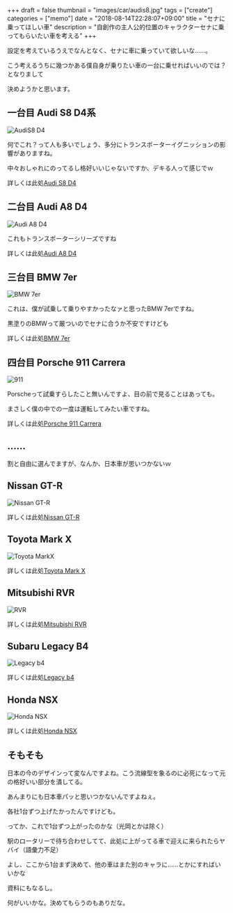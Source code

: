 +++
draft = false
thumbnail = "images/car/audis8.jpg"
tags = ["create"]
categories = ["memo"]
date = "2018-08-14T22:28:07+09:00"
title = "セナに乗ってほしい車"
description = "自創作の主人公的位置のキャラクターセナに乗ってもらいたい車を考える"
+++

設定を考えているうえでなんとなく、セナに車に乗っていて欲しいな……。

こう考えるうちに幾つかある僕自身が乗りたい車の一台に乗せればいいのでは？となりまして

決めようかと思います。

## 一台目 Audi S8 D4系
![AudiS8 D4](/images/car/audis8.jpg)

何でこれ？って人も多いでしょう、多分にトランスポーターイグニッションの影響がありますね。

中々おしゃれにのってるし格好いいじゃないですか、デキる人って感じでｗ

詳しくは此処[Audi S8 D4][1]


## 二台目 Audi A8 D4
![Audi A8 D4](/images/car/audia8.jpg)

これもトランスポーターシリーズですね

詳しくは此処[Audi A8 D4][2]

## 三台目 BMW 7er 
![BMW 7er ](/images/car/bmw7er.jpg)

これは、僕が試乗して乗りやすかったなァと思ったBMW 7erですね。

黒塗りのBMWって厳ついのでセナに合うか不安ですけども

詳しくは此処[BMW 7er][3]

## 四台目 Porsche 911 Carrera
![911](/images/car/porsche911carrera.jpg)

Porscheって試乗すらしたこと無いんですよ、目の前で見ることはあっても。

まさしく僕の中での一度は運転してみたい車ですね。

詳しくは此処[Porsche 911 Carrera][4]

## ……

割と自由に選んでますが、なんか、日本車が思いつかないｗ

## Nissan GT-R
![Nissan GT-R](/images/car/nissangt-r.jpg)

詳しくは此処[Nissan GT-R][5]

## Toyota Mark X
![Toyota MarkX](/images/car/toyotamarkx.jpg)

詳しくは此処[Toyota Mark X][6]

## Mitsubishi RVR
![RVR](/images/car/mitsubishi-rvr.jpg)

詳しくは此処[Mitsubishi RVR][7]

## Subaru Legacy B4
![Legacy b4](/images/car/LEGACY-B4.jpg)

詳しくは此処[Legacy b4][8]

## Honda NSX
![Honda NSX](/images/car/HondaNSX.jpg)

詳しくは此処[Honda NSX][9]

## そもそも

日本の今のデザインって変なんですよね。こう流線型を象るのに必死になって元の格好いい部分を潰してる。

あんまりにも日本車パッと思いつかないんですよねぇ。

各社1台ずつ上げたかったんですけども。

ってか、これで1台ずつ上がったのかな（光岡とかは除く）

駅のロータリーで待ち合わせしてて、此処に上がってる車で迎えに来られたらヤバイ（語彙力不足）

よし、ここから1台まず決めて、他の車はまた別のキャラに……とかにすればいいかな

資料にもなるし。

何がいいかな。決めてもらうのもありだな。


[1]:https://ja.wikipedia.org/wiki/%E3%82%A2%E3%82%A6%E3%83%87%E3%82%A3%E3%83%BBS8#3%E4%BB%A3%E7%9B%AE%EF%BC%882011%E5%B9%B4-%EF%BC%89D4%E7%B3%BB
[2]:https://ja.wikipedia.org/wiki/%E3%82%A2%E3%82%A6%E3%83%87%E3%82%A3%E3%83%BBA8#3%E4%BB%A3%E7%9B%AE%EF%BC%882010%E5%B9%B4-%EF%BC%89D4%E7%B3%BB
[3]:https://ja.wikipedia.org/wiki/BMW%E3%83%BB7%E3%82%B7%E3%83%AA%E3%83%BC%E3%82%BA#%E7%AC%AC4%E4%B8%96%E4%BB%A3_E65%EF%BC%8FE66%EF%BC%8FE67%EF%BC%8FE68%EF%BC%882001%E5%B9%B4-_2009%E5%B9%B4%EF%BC%89
[4]:https://ja.wikipedia.org/wiki/%E3%83%9D%E3%83%AB%E3%82%B7%E3%82%A7%E3%83%BB991
[5]:https://ja.wikipedia.org/wiki/%E6%97%A5%E7%94%A3%E3%83%BBGT-R
[6]:https://ja.wikipedia.org/wiki/%E3%83%88%E3%83%A8%E3%82%BF%E3%83%BB%E3%83%9E%E3%83%BC%E3%82%AFX#2%E4%BB%A3%E7%9B%AE%EF%BC%88%E9%80%9A%E7%AE%9711%E4%BB%A3%E7%9B%AE%EF%BC%89_GRX130%EF%BC%882009%E5%B9%B4_-_%EF%BC%89
[7]:https://ja.wikipedia.org/wiki/%E4%B8%89%E8%8F%B1%E3%83%BBRVR#3%E4%BB%A3%E7%9B%AE%EF%BC%882010%E5%B9%B4_-_%EF%BC%89
[8]:https://ja.wikipedia.org/wiki/%E3%82%B9%E3%83%90%E3%83%AB%E3%83%BB%E3%83%AC%E3%82%AC%E3%82%B7%E3%82%A3#6%E4%BB%A3%E7%9B%AE_BN/BS%E7%B3%BB%EF%BC%882014%E5%B9%B4_-_%EF%BC%89
[9]:https://ja.wikipedia.org/wiki/%E3%83%9B%E3%83%B3%E3%83%80%E3%83%BBNSX_(2016%E5%B9%B4)
